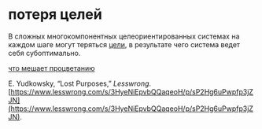 # потеря целей
В сложных многокомпонентных целеориентированных системах на каждом шаге могут теряться [цели](%D0%A6%D0%B5%D0%BB%D0%B5%D0%BE%D1%80%D0%B8%D0%B5%D0%BD%D1%82%D0%B8%D1%80%D0%BE%D0%B2%D0%B0%D0%BD%D0%BD%D0%BE%D1%81%D1%82%D1%8C), в результате чего система ведет себя субоптимально.

[что мешает процветанию](%D1%87%D1%82%D0%BE%20%D0%BC%D0%B5%D1%88%D0%B0%D0%B5%D1%82%20%D0%BF%D1%80%D0%BE%D1%86%D0%B2%D0%B5%D1%82%D0%B0%D0%BD%D0%B8%D1%8E)

E. Yudkowsky, “Lost Purposes,” _Lesswrong_. [https://www.lesswrong.com/s/3HyeNiEpvbQQaqeoH/p/sP2Hg6uPwpfp3jZJN](https://www.lesswrong.com/s/3HyeNiEpvbQQaqeoH/p/sP2Hg6uPwpfp3jZJN).